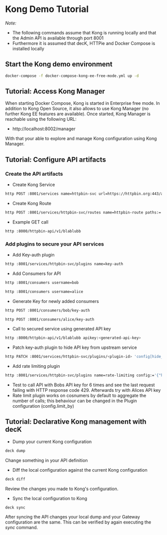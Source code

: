 # Kong Demo Tutorial

*Note:*

* The following commands assume that Kong is running locally and that the Admin API is available through port 8001
* Furthermore it is assumed that decK, HTTPie and Docker Compose is installed locally

## Start the Kong demo environment

```bash
docker-compose -f docker-compose-kong-ee-free-mode.yml up -d
```

## Tutorial: Access Kong Manager

When starting Docker Compose, Kong is started in Enterprise free mode. In addition to Kong Open Source, it also allows to use Kong Manager (no further Kong EE features are available). Once started, Kong Manager is reachable using the following URL:

* http://localhost:8002/manager

With that your able to explore and manage Kong configuration using Kong Manager.

## Tutorial: Configure API artifacts

### Create the API artifacts

* Create Kong Service

```bash
http POST :8001/services name=httpbin-svc url=https://httpbin.org:443/anything
```

* Create Kong Route

```bash
http POST :8001/services/httpbin-svc/routes name=httpbin-route paths:='["/httpbin-api/v1"]'
```

* Example GET call

```bash
http :8000/httpbin-api/v1/blablubb
```

### Add plugins to secure your API services

* Add Key-auth plugin

```bash
http :8001/services/httpbin-svc/plugins name=key-auth
```

* Add Consumers for API

```bash
http :8001/consumers username=bob
```

```bash
http :8001/consumers username=alice
```

* Generate Key for newly added consumers

```bash
http POST :8001/consumers/bob/key-auth
```

```bash
http POST :8001/consumers/alice/key-auth
```

* Call to secured service using generated API key

```bash
http :8000/httpbin-api/v1/blablubb apikey:<generated-api-key>
```

* Patch key-auth plugin to hide API key from upstream service

```bash
http PATCH :8001/services/httpbin-svc/plugins/<plugin-id> 'config[hide_credentials]:=true' 
```

* Add rate limiting plugin

```bash
http :8001/services/httpbin-svc/plugins name=rate-limiting config:='{"hour":5}'
```

* Test to call API with Bobs API key for 6 times and see the last request failing with HTTP response code 429. Afterwards try with Alices API key
* Rate limit plugin works on cosnumers by default to aggregate the number of calls; this behaviour can be changed in the Plugin configuration (config.limit_by)

## Tutorial: Declarative Kong management with decK

* Dump your current Kong configuration

```bash
deck dump
```

Change something in your API definition

* Diff the local configuration against the current Kong configuration

```bash
deck diff
```

Review the changes you made to Kong's configuration.

* Sync the local configuration to Kong

```bash
deck sync
```

After syncing the API changes your local dump and your Gateway configuration are the same. This can be verified by again executing the _sync_ command.